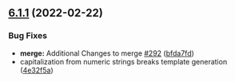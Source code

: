 ## [6.1.1](https://github.com/jondot/hygen/compare/v6.1.0...v6.1.1) (2022-02-22)


### Bug Fixes

* **merge:** Additional Changes to merge [#292](https://github.com/jondot/hygen/issues/292) ([bfda7fd](https://github.com/jondot/hygen/commit/bfda7fd47b206ea64219c9f866b9ce9e80fba1e7))
* capitalization from numeric strings breaks template generation ([4e32f5a](https://github.com/jondot/hygen/commit/4e32f5a2ab0c1f06dc56f8c5f0df6259a8ae011e))



